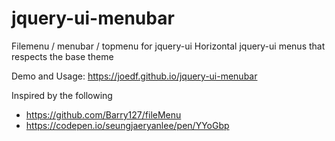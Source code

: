 # jquery-ui-menubar
Filemenu / menubar / topmenu for jquery-ui
Horizontal jquery-ui menus that respects the base theme

Demo and Usage: https://joedf.github.io/jquery-ui-menubar

Inspired by the following
- https://github.com/Barry127/fileMenu
- https://codepen.io/seungjaeryanlee/pen/YYoGbp
